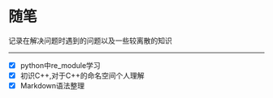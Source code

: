 # 随笔
记录在解决问题时遇到的问题以及一些较离散的知识

---
* [x] python中re_module学习
* [x] 初识C++,对于C++的命名空间个人理解
* [x] Markdown语法整理  
